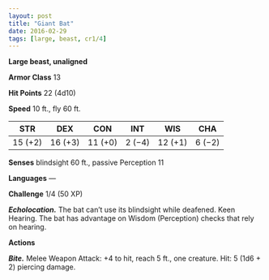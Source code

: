 ```yaml
---
layout: post
title: "Giant Bat"
date: 2016-02-29
tags: [large, beast, cr1/4]
---
```


**Large beast, unaligned**

**Armor Class** 13

**Hit Points** 22 (4d10)

**Speed** 10 ft., fly 60 ft.

|   STR   |   DEX   |   CON   |   INT   |   WIS   |   CHA   |
|:-----:|:-----:|:-----:|:-----:|:-----:|:-----:|
| 15 (+2) | 16 (+3) | 11 (+0) | 2 (−4) | 12 (+1) | 6 (−2) |

**Senses** blindsight 60 ft., passive Perception 11 

**Languages** — 

**Challenge** 1/4 (50 XP)

***Echolocation.*** The bat can’t use its blindsight while deafened. Keen Hearing. The bat has advantage on Wisdom (Perception) checks that rely on hearing. 

**Actions** 

***Bite.*** Melee Weapon Attack: +4 to hit, reach 5 ft., one creature. Hit: 5 (1d6 + 2) piercing damage.